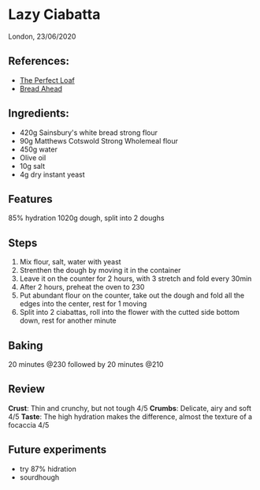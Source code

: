 # Lazy Ciabatta
London, 23/06/2020

## References: 
- [The Perfect Loaf](https://www.theperfectloaf.com/ciabatta-bread-recipe/)
- [Bread Ahead](https://www.instagram.com/tv/CA-ZjXMAb0e/?utm_source=ig_web_copy_link)

## Ingredients:
- 420g Sainsbury's white bread strong flour
- 90g Matthews Cotswold Strong Wholemeal flour
- 450g water
- Olive oil
- 10g salt
- 4g dry instant yeast

## Features
85% hydration
1020g dough, split into 2 doughs

## Steps
1. Mix flour, salt, water with yeast
2. Strenthen the dough by moving it in the container
3. Leave it on the counter for 2 hours, with 3 stretch and fold every 30min
4. After 2 hours, preheat the oven to 230
5. Put abundant flour on the counter, take out the dough and fold all the edges into the center, rest for 1 moving
6. Split into 2 ciabattas, roll into the flower with the cutted side bottom down, rest for another minute

## Baking
20 minutes @230 followed by 20 minutes @210

## Review
**Crust**: Thin and crunchy, but not tough 4/5
**Crumbs**: Delicate, airy and soft 4/5
**Taste**: The high hydration makes the difference, almost the texture of a focaccia 4/5

## Future experiments
- try 87% hidration
- sourdhough